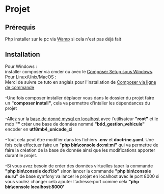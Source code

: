 # Projet

Prérequis
------------
Php installer sur le pc via <a href="http://www.cndp.fr/crdp-dijon/Installer-et-configurer-Wampserver.html" target="_blank">Wamp</a> si cela n'est pas déjà fait

Installation
------------
Pour Windows :<br>
installer composer via cmder ou avec le <a href="https://www.hostinger.fr/tutoriels/installer-utiliser-composer/#gref" target="_blank">Composer Setup sous Windows</a>.<br>
Pour Linux/Unix/MacOS :<br>
Merci de suivre ce tuto en anglais pour l'installation de <a href="https://getcomposer.org/doc/00-intro.md#installation-linux-unix-macos" target="_blank">Composer via ligne de commande</a><br>
<br>
-Une fois composer installer déplacer vous dans le dossier du projet faire un **"composer install"**, cela va permettre d'intaller les dépendances du projet<br><br>
-Allez sur la <a href="localhost/phpmyadmin" target="_blank">base de donné mysql en localhost</a> avec l'utilisateur **"root"** et le mdp **""** créer une base de données nommé **"bdd_gestion_vehicule"** encoder en **utf8mb4_unicode_ci**<br><br>
-Tout cela peut être modifier dans les fichiers **.env** et **doctrine.yaml**.
Une fois cela effectuer faire un **"php bin\console do:mi:mi"** qui va permettre de faire la création de la base de donnée ainsi que les modifications apporter durant le projet.<br><br>
-Si vous avez besoin de créer des données virtuelles taper la commande **"php bin\console do:fi:lo"** sinon lancer la commande **"php bin\console se:ru"** de base symfony va lancer le projet en localhost avec le port 8000 si vous voulez changer cela ajouter l'adresse:port comme cela **"php bin\console localhost:8000'**
<br>